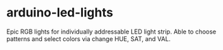 # arduino-led-lights
Epic RGB lights for individually addressable LED light strip. Able to choose patterns and select colors via change HUE, SAT, and VAL.
